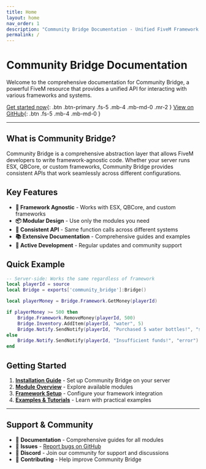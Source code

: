 ```yaml
---
title: Home
layout: home
nav_order: 1
description: "Community Bridge Documentation - Unified FiveM Framework API"
permalink: /
---
```


# Community Bridge Documentation

Welcome to the comprehensive documentation for Community Bridge, a powerful FiveM resource that provides a unified API for interacting with various frameworks and systems.

[Get started now](community_bridge/){: .btn .btn-primary .fs-5 .mb-4 .mb-md-0 .mr-2 } [View on GitHub](https://github.com/tootsf/community_bridge){: .btn .fs-5 .mb-4 .mb-md-0 }

---

## What is Community Bridge?

Community Bridge is a comprehensive abstraction layer that allows FiveM developers to write framework-agnostic code. Whether your server runs ESX, QBCore, or custom frameworks, Community Bridge provides consistent APIs that work seamlessly across different configurations.

## Key Features

- **🔧 Framework Agnostic** - Works with ESX, QBCore, and custom frameworks
- **📦 Modular Design** - Use only the modules you need
- **🎯 Consistent API** - Same function calls across different systems  
- **📚 Extensive Documentation** - Comprehensive guides and examples
- **🚀 Active Development** - Regular updates and community support

## Quick Example

```lua
-- Server-side: Works the same regardless of framework
local playerId = source
local Bridge = exports['community_bridge']:Bridge()

local playerMoney = Bridge.Framework.GetMoney(playerId)

if playerMoney >= 500 then
    Bridge.Framework.RemoveMoney(playerId, 500)
    Bridge.Inventory.AddItem(playerId, "water", 5)
    Bridge.Notify.SendNotify(playerId, "Purchased 5 water bottles!", "success")
else
    Bridge.Notify.SendNotify(playerId, "Insufficient funds!", "error")
end
```

## Getting Started

1. **[Installation Guide](community_bridge/)** - Set up Community Bridge on your server
2. **[Module Overview](community_bridge/modules/)** - Explore available modules
3. **[Framework Setup](community_bridge/modules/framework/)** - Configure your framework integration
4. **[Examples & Tutorials](community_bridge/examples/)** - Learn with practical examples

---

## Support & Community

- 📖 **Documentation** - Comprehensive guides for all modules
- 🐛 **Issues** - [Report bugs on GitHub](https://github.com/tootsf/community_bridge/issues)
- 💬 **Discord** - Join our community for support and discussions
- 📝 **Contributing** - Help improve Community Bridge
